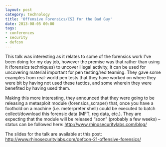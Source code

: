 ```yaml
---
layout: post
category: technology
title: 'Offensive Forensics/CSI for the Bad Guy'
date: 2013-08-05 00:00
tags:
- conferences
- security
- defcon
---
```

This talk was interesting as it relates to some of the forensics work I've been doing for my day job, however the
premise was that rather than using it (forensics techniques) to uncover illegal activity, it can be used for uncovering
material important for pen testing/red teaming. They gave some examples from real-world pen tests that they have worked
on where they were bit by having not used these tactics, and some wherein they were benefited by having used them.

Making this more interesting, they announced that they were going to be releasing a metasploit module
(forensics_scraper) that, once you have a foothold on a machine (i.e. meterpreter shell) could be executed to batch
collect/download this forensic data (MFT, reg data, etc.). They are expecting that the module will be released “soon”
(probably a few weeks) – status can be followed here: <http://www.rhinosecuritylabs.com/blog/>

The slides for the talk are available at this post: <http://www.rhinosecuritylabs.com/defcon-21-offensive-forensics/>
